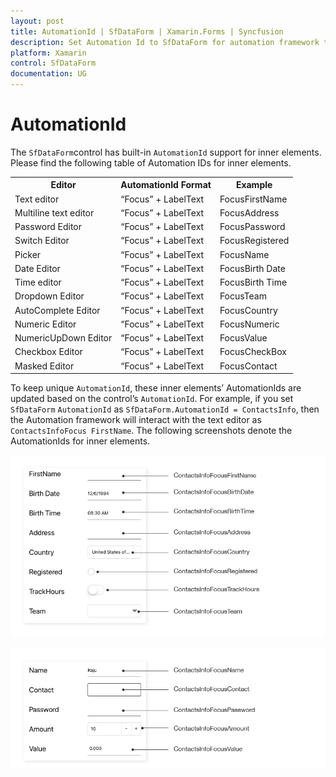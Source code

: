 ```yaml
---
layout: post
title: AutomationId | SfDataForm | Xamarin.Forms | Syncfusion
description: Set Automation Id to SfDataForm for automation framework to find and interact with control inner elements.
platform: Xamarin
control: SfDataForm
documentation: UG
---
```


# AutomationId

The `SfDataForm`control has built-in `AutomationId` support for inner elements. Please find the following table of Automation IDs for inner elements.

<table>
<tr>
<th align="center" >Editor</th>
<th align="center" >AutomationId Format</th>
<th align="center" >Example</th>
</tr>

<tr>
<td>Text editor</td>
<td>“Focus” + LabelText</td>
<td>FocusFirstName</td>
</tr>

<tr>
<td>Multiline text editor</td>
<td>“Focus” + LabelText</td>
<td>FocusAddress</td>
</tr>

<tr>
<td>Password Editor</td>
<td>“Focus” + LabelText</td>
<td>FocusPassword</td>
</tr>

<tr>
<td>Switch Editor</td>
<td>“Focus” + LabelText</td>
<td>FocusRegistered</td>
</tr>

<tr>
<td>Picker</td>
<td>“Focus” + LabelText</td>
<td>FocusName</td>
</tr>

<tr>
<td>Date Editor</td>
<td>“Focus” + LabelText</td>
<td>FocusBirth Date</td>
</tr>

<tr>
<td>Time editor</td>
<td>“Focus” + LabelText</td>
<td>FocusBirth Time</td>
</tr>

<tr>
<td>Dropdown Editor</td>
<td>“Focus” + LabelText</td>
<td>FocusTeam</td>
</tr>

<tr>
<td>AutoComplete Editor</td>
<td>“Focus” + LabelText</td>
<td>FocusCountry</td>
</tr>

<tr>
<td>Numeric Editor</td>
<td>“Focus” + LabelText</td>
<td>FocusNumeric</td>
</tr>

<tr>
<td>NumericUpDown Editor</td>
<td>“Focus” + LabelText</td>
<td>FocusValue</td>
</tr>

<tr>
<td>Checkbox Editor</td>
<td>“Focus” + LabelText</td>
<td>FocusCheckBox</td>
</tr>

<tr>
<td>Masked Editor</td>
<td>“Focus” + LabelText</td>
<td>FocusContact</td>
</tr>

</table>

To keep unique `AutomationId`, these inner elements’ AutomationIds are updated based on the control’s `AutomationId`.  For example, if you set `SfDataForm` `AutomationId` as `SfDataForm.AutomationId = ContactsInfo`, then the Automation framework will interact with the text editor as `ContactsInfoFocus FirstName`. The following screenshots denote the AutomationIds for inner elements.

![AutomationId support in Xamarin.Forms DataForm](SfDataForm_images/xamarin-forms-dataform-automationid.png)

![AutomationId support in Xamarin.Forms DataForm](SfDataForm_images/xamarin-forms-dataform-automation-id.png)